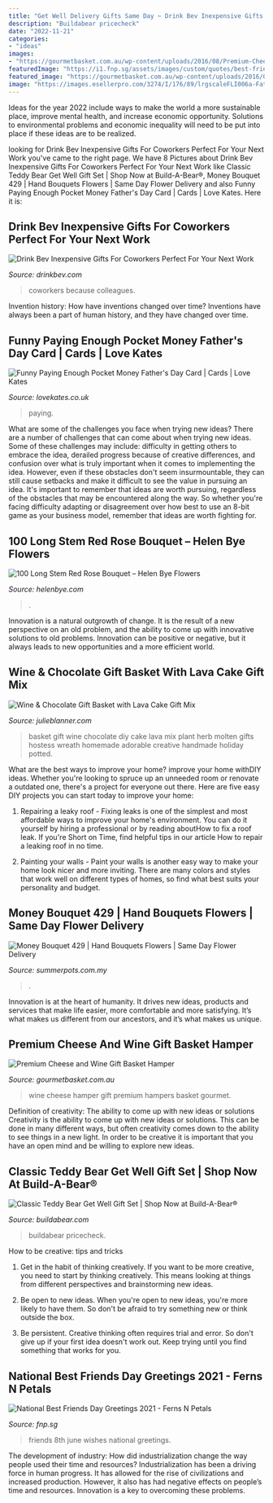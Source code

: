 ```yaml
---
title: "Get Well Delivery Gifts Same Day ~ Drink Bev Inexpensive Gifts For Coworkers Perfect For Your Next Work"
description: "Buildabear pricecheck"
date: "2022-11-21"
categories:
- "ideas"
images:
- "https://gourmetbasket.com.au/wp-content/uploads/2016/08/Premium-Cheese-and-Wine-Hamper.jpg"
featuredImage: "https://i1.fnp.sg/assets/images/custom/quotes/best-friends-day/best-friends-day-wishes-1.jpg"
featured_image: "https://gourmetbasket.com.au/wp-content/uploads/2016/08/Premium-Cheese-and-Wine-Hamper.jpg"
image: "https://images.esellerpro.com/3274/I/176/89/lrgscaleFLI006a-Fathers-Day-Card.JPG"
---
```



Ideas for the year 2022 include ways to make the world a more sustainable place, improve mental health, and increase economic opportunity. Solutions to environmental problems and economic inequality will need to be put into place if these ideas are to be realized.

	

		
looking for Drink Bev Inexpensive Gifts For Coworkers Perfect For Your Next Work you've came to the right page. We have 8 Pictures about Drink Bev Inexpensive Gifts For Coworkers Perfect For Your Next Work like Classic Teddy Bear Get Well Gift Set | Shop Now at Build-A-Bear®, Money Bouquet 429 | Hand Bouquets Flowers | Same Day Flower Delivery and also Funny Paying Enough Pocket Money Father&#039;s Day Card | Cards | Love Kates. Here it is:
		
    
## Drink Bev Inexpensive Gifts For Coworkers Perfect For Your Next Work

<img loading=lazy src="https://cdn.shopify.com/s/files/1/3001/0772/files/9b85c1aa-5997-495c-9318-efaa0d1e913c_480x480.jpg?v=1605903116" onerror="this.onerror=null;this.src='https://tse4.mm.bing.net/th?id=OIP.9VBf2L0967GrmmXQ2wvsqAHaE8&amp;pid=15.1';" alt="Drink Bev Inexpensive Gifts For Coworkers Perfect For Your Next Work">

_Source: drinkbev.com_

>coworkers because colleagues. 

	

Invention history: How have inventions changed over time?
Inventions have always been a part of human history, and they have changed over time.

    
## Funny Paying Enough Pocket Money Father&#039;s Day Card | Cards | Love Kates

<img loading=lazy src="https://images.esellerpro.com/3274/I/176/89/lrgscaleFLI006a-Fathers-Day-Card.JPG" onerror="this.onerror=null;this.src='https://tse2.mm.bing.net/th?id=OIP.B9SlkU_yGVN5HRXbPRR4QwHaNR&amp;pid=15.1';" alt="Funny Paying Enough Pocket Money Father&#039;s Day Card | Cards | Love Kates">

_Source: lovekates.co.uk_

>paying. 

	

What are some of the challenges you face when trying new ideas?
There are a number of challenges that can come about when trying new ideas. Some of these challenges may include: difficulty in getting others to embrace the idea, derailed progress because of creative differences, and confusion over what is truly important when it comes to implementing the idea. However, even if these obstacles don't seem insurmountable, they can still cause setbacks and make it difficult to see the value in pursuing an idea. It's important to remember that ideas are worth pursuing, regardless of the obstacles that may be encountered along the way. So whether you're facing difficulty adapting or disagreement over how best to use an 8-bit game as your business model, remember that ideas are worth fighting for.

    
## 100 Long Stem Red Rose Bouquet – Helen Bye Flowers

<img loading=lazy src="https://cdn.shopify.com/s/files/1/0288/3715/0799/products/R06-001_4bc9fa02-3f94-4b3f-a973-59e32017261c_740x.jpg?v=1588480677" onerror="this.onerror=null;this.src='https://tse3.mm.bing.net/th?id=OIP.nRaYZTM7oAAd72RKxXFN6gHaJ4&amp;pid=15.1';" alt="100 Long Stem Red Rose Bouquet – Helen Bye Flowers">

_Source: helenbye.com_

>. 

	

Innovation is a natural outgrowth of change. It is the result of a new perspective on an old problem, and the ability to come up with innovative solutions to old problems. Innovation can be positive or negative, but it always leads to new opportunities and a more efficient world.

    
## Wine &amp; Chocolate Gift Basket With Lava Cake Gift Mix

<img loading=lazy src="http://julieblanner.com/wp-content/uploads/2014/12/diy-herb-wreath.jpg" onerror="this.onerror=null;this.src='https://tse3.mm.bing.net/th?id=OIP.Rlei9Bw1n_CtaMFOtn0_yQHaLH&amp;pid=15.1';" alt="Wine &amp; Chocolate Gift Basket with Lava Cake Gift Mix">

_Source: julieblanner.com_

>basket gift wine chocolate diy cake lava mix plant herb molten gifts hostess wreath homemade adorable creative handmade holiday potted. 

	

What are the best ways to improve your home?
improve your home withDIY ideas. Whether you're looking to spruce up an unneeded room or renovate a outdated one, there's a project for everyone out there. Here are five easy DIY projects you can start today to improve your home: 
1. Repairing a leaky roof - Fixing leaks is one of the simplest and most affordable ways to improve your home's environment. You can do it yourself by hiring a professional or by reading aboutHow to fix a roof leak. If you're Short on Time, find helpful tips in our article How to repair a leaking roof in no time. 

2. Painting your walls - Paint your walls is another easy way to make your home look nicer and more inviting. There are many colors and styles that work well on different types of homes, so find what best suits your personality and budget.

    
## Money Bouquet 429 | Hand Bouquets Flowers | Same Day Flower Delivery

<img loading=lazy src="https://www.summerpots.com.my/images/product/2924/gallery/money-bouquet-429a(1).jpg" onerror="this.onerror=null;this.src='https://tse3.mm.bing.net/th?id=OIP.7Gjey_nTV6jkksCJwUzwIAHaHa&amp;pid=15.1';" alt="Money Bouquet 429 | Hand Bouquets Flowers | Same Day Flower Delivery">

_Source: summerpots.com.my_

>. 

	

Innovation is at the heart of humanity. It drives new ideas, products and services that make life easier, more comfortable and more satisfying. It’s what makes us different from our ancestors, and it’s what makes us unique.

    
## Premium Cheese And Wine Gift Basket Hamper

<img loading=lazy src="https://gourmetbasket.com.au/wp-content/uploads/2016/08/Premium-Cheese-and-Wine-Hamper.jpg" onerror="this.onerror=null;this.src='https://tse1.mm.bing.net/th?id=OIP.3UmBJd6jaJL7-57S4yLTBAHaGe&amp;pid=15.1';" alt="Premium Cheese and Wine Gift Basket Hamper">

_Source: gourmetbasket.com.au_

>wine cheese hamper gift premium hampers basket gourmet. 

	

Definition of creativity: The ability to come up with new ideas or solutions
Creativity is the ability to come up with new ideas or solutions. This can be done in many different ways, but often creativity comes down to the ability to see things in a new light. In order to be creative it is important that you have an open mind and be willing to explore new ideas.

    
## Classic Teddy Bear Get Well Gift Set | Shop Now At Build-A-Bear®

<img loading=lazy src="https://www.buildabear.com/dw/image/v2/BBNG_PRD/on/demandware.static/-/Sites-buildabear-master/default/dw18715a05/26518_24990x.jpg?sw=600&amp;sh=600&amp;sm=fit&amp;q=70" onerror="this.onerror=null;this.src='https://tse1.mm.bing.net/th?id=OIP.LrU9TboD02dKGyckp28JnwHaHa&amp;pid=15.1';" alt="Classic Teddy Bear Get Well Gift Set | Shop Now at Build-A-Bear®">

_Source: buildabear.com_

>buildabear pricecheck. 

	

How to be creative: tips and tricks
1. Get in the habit of thinking creatively. If you want to be more creative, you need to start by thinking creatively. This means looking at things from different perspectives and brainstorming new ideas.
2. Be open to new ideas. When you're open to new ideas, you're more likely to have them. So don't be afraid to try something new or think outside the box.

3. Be persistent. Creative thinking often requires trial and error. So don't give up if your first idea doesn't work out. Keep trying until you find something that works for you.

    
## National Best Friends Day Greetings 2021 - Ferns N Petals

<img loading=lazy src="https://i1.fnp.sg/assets/images/custom/quotes/best-friends-day/best-friends-day-wishes-1.jpg" onerror="this.onerror=null;this.src='https://tse4.mm.bing.net/th?id=OIP.2bT_B2DO6J91exThdPTymwHaHa&amp;pid=15.1';" alt="National Best Friends Day Greetings 2021 - Ferns N Petals">

_Source: fnp.sg_

>friends 8th june wishes national greetings. 

	

The development of industry: How did industrialization change the way people used their time and resources?
Industrialization has been a driving force in human progress. It has allowed for the rise of civilizations and increased production. However, it also has had negative effects on people’s time and resources. Innovation is a key to overcoming these problems.

